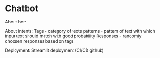 # Chatbot

About bot:

About intents:
Tags - category of texts
patterns - pattern of text with which input text should match with good probability
Responses - randomly choosen responses based on tags

Deployment:
Streamlit deployment (CI/CD github)
